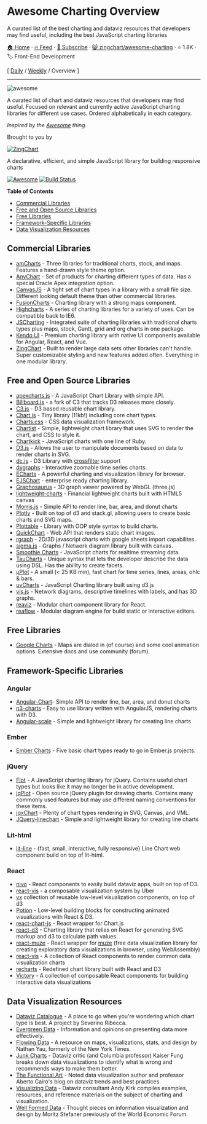 # Awesome Charting Overview

A curated list of the best charting and dataviz resources that developers may find useful, including the best JavaScript charting libraries

[🏠 Home](/README.md) · [🔥 Feed](https://test.trackawesomelist.com/zingchart/awesome-charting/rss.xml) · [📮 Subscribe](https://trackawesomelist.us17.list-manage.com/subscribe?u=d2f0117aa829c83a63ec63c2f&id=36a103854c) · [😺 zingchart/awesome-charting](https://github.com/zingchart/awesome-charting) · ⭐ 1.8K · 🏷️ Front-End Development

[ [Daily](/content/zingchart/awesome-charting/README.md) / [Weekly](/content/zingchart/awesome-charting/week/README.md) / Overview ]

---

<img src="https://cdn.rawgit.com/zingchart/awesome-charting/media/assets/awesome-charting.svg" alt="awesome">

A curated list of chart and dataviz resources that developers may find useful. Focused on relevant and currently active JavaScript charting libraries for different use cases. Ordered alphabetically in each category.

*Inspired by the <a href="https://github.com/sindresorhus/awesome">Awesome</a> thing.*

Brought to you by

[![ZingChart](https://github.com/zingchart/awesome-charting/raw/assets/assets/zingchart-logo-full-color.svg?raw=true)](https://www.zingchart.com)

A declarative, efficient, and simple JavaScript library for building responsive charts

[![Awesome](https://cdn.rawgit.com/sindresorhus/awesome/d7305f38d29fed78fa85652e3a63e154dd8e8829/media/badge.svg)](https://github.com/sindresorhus/awesome) [![Build Status](https://travis-ci.org/zingchart/awesome-charting.svg?branch=master)](https://travis-ci.org/zingchart/awesome-charting)

**Table of Contents**

*   [Commercial Libraries](#commercial-libraries)
*   [Free and Open Source Libraries](#free-and-open-source-libraries)
*   [Free Libraries](#free-libraries)
*   [Framework-Specific Libraries](#framework-specific-libraries)
*   [Data Visualization Resources](#data-visualization-resources)

## Commercial Libraries

*   [amCharts](https://www.amcharts.com/) - Three libraries for traditional charts, stock, and maps. Features a hand-drawn style theme option.
*   [AnyChart](http://www.anychart.com/) - Set of products for charting different types of data. Has a special Oracle Apex integration option.
*   [CanvasJS](http://canvasjs.com/) - A tight set of chart types in a library with a small file size. Different looking default theme than other commercial libraries.
*   [FusionCharts](http://www.fusioncharts.com/) - Charting library with a strong maps component.
*   [Highcharts](http://www.highcharts.com/) - A series of charting libraries for a variety of uses. Can be compatible back to IE6.
*   [JSCharting](https://JSCharting.com/) - Integrated suite of charting libraries with traditional charts types plus maps, stock, Gantt, grid and org charts in one package.
*   [Kendo UI](https://www.telerik.com/kendo-ui) - Premium charting library with native UI components available for Angular, React, and Vue.
*   [ZingChart](http://www.zingchart.com) - Built to render large data sets other libraries can't handle. Super customizable styling and new features added often. Everything in one modular library.

## Free and Open Source Libraries

*   [apexcharts.js](https://github.com/apexcharts/apexcharts.js) - A JavaScript Chart Library with simple API.
*   [Billboard.js](https://naver.github.io/billboard.js/) - a fork of C3 that tracks D3 releases more closely.
*   [C3.js](http://c3js.org/) - D3 based reusable chart library.
*   [Chart.js](http://www.chartjs.org/) - Tiny library (11kb!) including core chart types.
*   [Charts.css](https://chartscss.org/) - CSS data visualization framework.
*   [Chartist](https://gionkunz.github.io/chartist-js/) - Simple, lightweight chart library that uses SVG to render the chart, and CSS to style it.
*   [Chartkick](https://github.com/ankane/chartkick) - JavaScript charts with one line of Ruby.
*   [D3.js](https://d3js.org/) - Allows the user to manipulate documents based on data to render charts in SVG.
*   [dc.js](https://dc-js.github.io/dc.js/) - D3 Library with [crossfilter](http://square.github.io/crossfilter/) support
*   [dygraphs](https://github.com/danvk/dygraphs) - Interactive zoomable time series charts.
*   [ECharts](https://github.com/ecomfe/echarts) - A powerful charting and visualization library for browser.
*   [EJSChart](https://github.com/EmpriseCorporation/EJSCharts) - enterprise ready charting library.
*   [Graphosaurus](https://github.com/frewsxcv/graphosaurus) - 3D graph viewer powered by WebGL (three.js)
*   [lightweight-charts](https://github.com/tradingview/lightweight-charts) - Financial lightweight charts built with HTML5 canvas
*   [Morris.js](http://morrisjs.github.io/morris.js) - Simple API to render line, bar, area, and donut charts
*   [Plotly](https://github.com/plotly/plotly.js) - Built on top of d3 and stack.gl, allowing users to create basic charts and SVG maps.
*   [Plottable](https://github.com/palantir/plottable) - Library with OOP style syntax to build charts.
*   [QuickChart](https://github.com/typpo/quickchart) - Web API that renders static chart images.
*   [rgraph](http://www.rgraph.net/) - 2D/3D javascript charts with google sheets import capabilites.
*   [sigma.js](https://github.com/jacomyal/sigma.js) - Graphs / Network diagram library built with canvas.
*   [Smoothie Charts](https://github.com/joewalnes/smoothie) - JavaScript charts for realtime streaming data.
*   [TauCharts](https://www.taucharts.com/) - Unique syntax that lets the developer describe the data using DSL. Has the ability to create facets.
*   [μPlot](https://github.com/leeoniya/uPlot) - A small (< 25 KB min), fast chart for time series, lines, areas, ohlc & bars.
*   [uvCharts](https://github.com/imaginea/uvCharts) - JavaScript Charting library built using d3.js
*   [vis.js](http://visjs.org/) - Network diagrams, descriptive timelines with labels, and has 3D graphs.
*   [reaviz](https://reaviz.io) - Modular chart component library for React.
*   [reaflow](https://reaflow.dev) - Modular diagram engine for build static or interactive editors.

## Free Libraries

*   [Google Charts](https://developers.google.com/chart/) - Maps are dialed in (of course) and some cool animation options. Extensive docs and use community (forum).

## Framework-Specific Libraries

### Angular

*   [Angular-Chart](http://jtblin.github.io/angular-chart.js)- Simple API to render line, bar, area, and donut charts
*   [n3-charts](https://github.com/n3-charts/line-chart) - Easy to use library written with AngularJS, rendering charts with D3.
*   [Angular-scale](https://github.com/kirillstepkin/scale) - Simple and lightweight library for creating line charts

### Ember

*   [Ember Charts](http://addepar.github.io/ember-charts/#/overview) - Five basic chart types ready to go in Ember.js projects.

### jQuery

*   [Flot](http://www.flotcharts.org/) - A JavaScript charting library for jQuery. Contains useful chart types but looks like it may no longer be in active development.
*   [jqPlot](http://www.jqplot.com) - Open source jQuery plugin for drawing charts. Contains many commonly used features but may use different naming conventions for these items.
*   [jqxChart](http://www.jqwidgets.com/jquery-widgets-documentation/documentation/jqxchart/jquery-chart-getting-started.htm) - Plenty of chart types rendering in SVG, Canvas, and VML.
*   [JQuery-linechart](https://github.com/kirillstepkin/jquery-linechart) - Simple and lightweight library for creating line charts

### Lit-html

*   [lit-line](https://github.com/apinet/lit-line) - {fast, small, interactive, fully responsive} Line Chart web component build on top of lit-html.

### React

*   [nivo](https://github.com/plouc/nivo) - React components to easily build dataviz apps, built on top of D3.
*   [react-vis](https://github.com/uber/react-vis) - a composable visualization system by Uber
*   [vx](https://vx-demo.now.sh/) collection of reusable low-level visualization components, on top of d3
*   [Potion](http://numberpicture.com/build) - Low-level building blocks for constructing animated visualizations with React & D3.
*   [react-chart-js](https://github.com/jerairrest/react-chartjs-2) - React wrapper for Chart.js
*   [react-d3](https://github.com/esbullington/react-d3) - Charting library that relies on React for generating SVG markup and d3 to calculate path values.
*   [react-muze](https://github.com/chartshq/react-muze) - React wrapper for [muze](https://muzejs.org/) (free data visualization library for creating exploratory data visualizations in browser, using WebAssembly)
*   [react-vis](https://github.com/uber-common/react-vis) - A collection of React components to render common data visualization charts
*   [recharts](http://recharts.org) - Redefined chart library built with React and D3
*   [Victory](https://github.com/FormidableLabs/victory) - A collection of composable React components for building interactive data visualizations

## Data Visualization Resources

*   [Dataviz Catalogue](http://datavizcatalogue.com) - A place to go when you're wondering which chart type is best. A project by Severino Ribecca.
*   [Evergreen Data](http://stephanieevergreen.com) - Information and opinions on presenting data more effectively.
*   [Flowing Data](http://flowingdata.com) - A resource on maps, visualizations, stats, and design by Nathan Yau, formerly of the New York Times.
*   [Junk Charts](http://junkcharts.typepad.com) - Dataviz critic (and Columbia professor) Kaiser Fung breaks down data visualizations to identify what is wrong and recommends ways to make them better.
*   [The Functional Art](http://www.thefunctionalart.com) - Noted data visualization author and professor Aberto Cairo's blog on dataviz trends and best practices.
*   [Visualizing Data](http://www.visualisingdata.com) - Dataviz consultant Andy Kirk compiles examples, resources, and reference materials on the subject of charting and visualization.
*   [Well Formed Data](http://well-formed-data.net/archives/1210/little-boxes) - Thought pieces on information visualization and design by Moritz Stefaner previously of the World Economic Forum.

